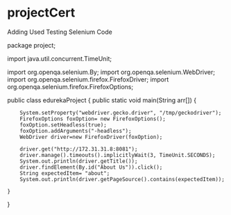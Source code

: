 # projectCert

Adding Used Testing Selenium Code

package project;

import java.util.concurrent.TimeUnit;

import org.openqa.selenium.By;
import org.openqa.selenium.WebDriver;
import org.openqa.selenium.firefox.FirefoxDriver;
import org.openqa.selenium.firefox.FirefoxOptions;

public class edurekaProject {
	public static void main(String arr[]) {
		
		System.setProperty("webdriver.gecko.driver", "/tmp/geckodriver");
		FirefoxOptions foxOption= new FirefoxOptions();
		foxOption.setHeadless(true);
		foxOption.addArguments("-headless");
		WebDriver driver=new FirefoxDriver(foxOption);
		
		driver.get("http://172.31.31.8:8081");
		driver.manage().timeouts().implicitlyWait(3, TimeUnit.SECONDS);
		System.out.println(driver.getTitle());
		driver.findElement(By.id("About Us")).click();
        String expectedItem= "about";
        System.out.println(driver.getPageSource().contains(expectedItem));       
		
	}
}
